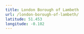 ```yaml
---
title: London Borough of Lambeth
url: /london-borough-of-lambeth/
latitude: 51.453
longitude: -0.102
---
```


